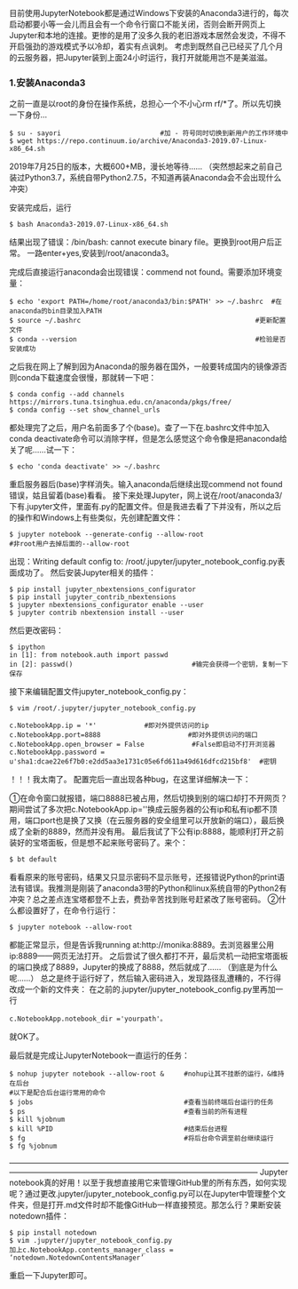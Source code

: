 ﻿目前使用JupyterNotebook都是通过Windows下安装的Anaconda3进行的，每次启动都要小等一会儿而且会有一个命令行窗口不能关闭，否则会断开网页上Jupyter和本地的连接。更惨的是用了没多久我的老旧游戏本居然会发烫，不得不开启强劲的游戏模式予以冷却，着实有点讽刺。
考虑到既然自己已经买了几个月的云服务器，把Jupyter装到上面24小时运行，我打开就能用岂不是美滋滋。

### 1.安装Anaconda3
之前一直是以root的身份在操作系统，总担心一个不小心rm rf/*了。所以先切换一下身份...

```{.python .input .Bash}
$ su - sayori                         #加 - 符号同时切换到新用户的工作环境中
$ wget https://repo.continuum.io/archive/Anaconda3-2019.07-Linux-x86_64.sh
```

2019年7月25日的版本，大概600+MB，漫长地等待……
（突然想起来之前自己装过Python3.7，系统自带Python2.7.5，不知道再装Anaconda会不会出现什么冲突）

安装完成后，运行

```{.python .input .Bash}
$ bash Anaconda3-2019.07-Linux-x86_64.sh
```

结果出现了错误：/bin/bash: cannot execute binary file。更换到root用户后正常。
一路enter+yes,安装到/root/anaconda3。

完成后直接运行anaconda会出现错误：commend not
found。需要添加环境变量：

```{.python .input .Bash}
$ echo 'export PATH=/home/root/anaconda3/bin:$PATH' >> ~/.bashrc  #在anaconda的bin目录加入PATH
$ source ~/.bashrc                                    		  #更新配置文件
$ conda --version                                     		  #检验是否安装成功
```

之后我在网上了解到因为Anaconda的服务器在国外，一般要转成国内的镜像源否则conda下载速度会很慢，那就转一下吧：

```{.python .input .Bash}
$ conda config --add channels https://mirrors.tuna.tsinghua.edu.cn/anaconda/pkgs/free/
$ conda config --set show_channel_urls
```

都处理完了之后，用户名前面多了个(base)。查了一下在.bashrc文件中加入conda
deactivate命令可以消除字样，但是怎么感觉这个命令像是把anaconda给关了呢……试一下：

```{.python .input .Bash}
$ echo 'conda deactivate' >> ~/.bashrc
```

重启服务器后(base)字样消失。输入anaconda后继续出现commend not found错误，姑且留着(base)看看。
接下来处理Jupyter，网上说在/root/anaconda3/下有.jupyter文件，里面有.py的配置文件。但是我进去看了下并没有，所以之后的操作和Windows上有些类似，先创建配置文件：

```{.python .input .Bash}
$ jupyter notebook --generate-config --allow-root
#非root用户去掉后面的--allow-root
```

出现：Writing default config to: /root/.jupyter/jupyter_notebook_config.py表面成功了。
然后安装Jupyter相关的插件：

```{.python .input .Bash}
$ pip install jupyter_nbextensions_configurator
$ pip install jupyter_contrib_nbextensions
$ jupyter nbextensions_configurator enable --user
$ jupyter contrib nbextension install --user
```

然后更改密码：

```{.python .input .Bash}
$ ipython
in [1]: from notebook.auth import passwd
in [2]: passwd()                              #输完会获得一个密钥，复制一下保存
```

接下来编辑配置文件jupyter_notebook_config.py：

```{.python .input .Bash}
$ vim /root/.jupyter/jupyter_notebook_config.py

c.NotebookApp.ip = '*'            #即对外提供访问的ip
c.NotebookApp.port=8888                      #即对外提供访问的端口
c.NotebookApp.open_browser = False            #False即启动不打开浏览器
c.NotebookApp.password = u'sha1:dcae22e6f7b0:e2dd5aa3e1731c05e6fd611a49d616dfcd215bf8'  #密钥
```

！！！我太南了。
配置完后一直出现各种bug，在这里详细解决一下：

①在命令窗口就报错，端口8888已被占用，然后切换到别的端口却打不开网页？
期间尝试了多次把c.NotebookApp.ip=''换成云服务器的公有ip和私有ip都不顶用，端口port也是换了又换（在云服务器的安全组里可以开放新的端口），最后换成了全新的8889，然而并没有用。
最后我试了下公有ip:8888，能顺利打开之前装好的宝塔面板，但是想不起来账号密码了。来个：

```{.python .input .Bash}
$ bt default
```

看看原来的账号密码，结果又只显示密码不显示账号，还报错说Python的print语法有错误。我推测是刚装了anaconda3带的Python和linux系统自带的Python2有冲突？总之差点连宝塔都登不上去，费劲辛苦找到账号赶紧改了账号密码。
②什么都设置好了，在命令行运行：

```{.python .input .Bash}
$ jupyter notebook --allow-root
```

都能正常显示，但是告诉我running at:http://monika:8889。去浏览器里公用ip:8889——网页无法打开。
之后尝试了很久都打不开，最后灵机一动把宝塔面板的端口换成了8889，Jupyter的换成了8888，然后就成了……
（到底是为什么呢……）
总之是终于运行好了，然后输入密码进入，发现路径乱遭糟的，不行得改成一个新的文件夹：
在之前的.jupyter/jupyter_notebook_config.py里再加一行

```{.python .input .Bash}
c.NotebookApp.notebook_dir ='yourpath'。
```

就OK了。

最后就是完成让JupyterNotebook一直运行的任务：

```{.python .input .Bash}
$ nohup jupyter notebook --allow-root &     #nohup让其不挂断的运行，&维持在后台
#以下是配合后台运行常用的命令
$ jobs                                      #查看当前终端后台运行的任务
$ ps                                        #查看当前的所有进程
$ kill %jobnum
$ kill %PID                                 #结束后台进程
$ fg                                        #将后台命令调至前台继续运行
$ fg %jobnum
```

————————————————————————————————————————————————————————————————————
Jupyter
notebook真的好用！以至于我想直接用它来管理GitHub里的所有东西，如何实现呢？通过更改.jupyter/jupyter_notebook_config.py可以在Jupyter中管理整个文件夹，但是打开.md文件时却不能像GitHub一样直接预览。那怎么行？果断安装notedown插件：

```{.python .input .Bash}
$ pip install notedown
$ vim .jupyter/jupyter_notebook_config.py
加上c.NotebookApp.contents_manager_class = ‘notedown.NotedownContentsManager’
```

重启一下Jupyter即可。
